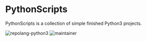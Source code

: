 # PythonScripts

PythonScripts is a collection of simple finished Python3 projects.

![repolang-python3](https://img.shields.io/badge/Repository%20Language-Python3-orange?logo=python) ![maintainer](https://img.shields.io/badge/Maintainer-Akhil%20Pillai-lightgrey)
